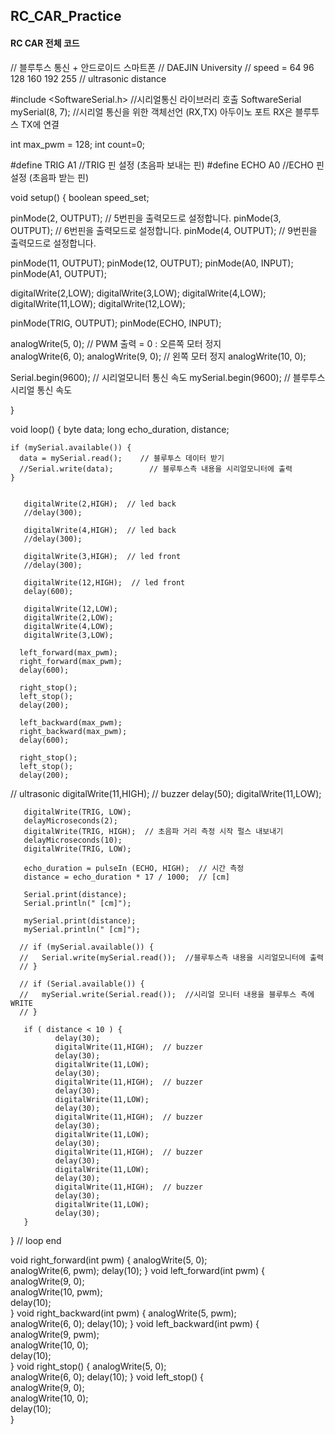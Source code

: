 ## RC_CAR_Practice

#### RC CAR 전체 코드
// 블루투스 통신 + 안드로이드 스마트폰 
// DAEJIN University 
// speed  =  64 96 128 160 192 255 
// ultrasonic distance 
 
 
#include <SoftwareSerial.h>        //시리얼통신 라이브러리 호출 
SoftwareSerial mySerial(8, 7);     //시리얼 통신을 위한 객체선언 (RX,TX)  아두이노 포트 RX은 블루투스 TX에 연결

int max_pwm = 128;
int count=0;
    
#define TRIG A1    //TRIG 핀 설정 (초음파 보내는 핀)
#define ECHO A0    //ECHO 핀 설정 (초음파 받는 핀)


void setup() 
{
  boolean speed_set;
  
  pinMode(2, OUTPUT);              // 5번핀을 출력모드로 설정합니다.
  pinMode(3, OUTPUT);              // 6번핀을 출력모드로 설정합니다.
  pinMode(4, OUTPUT);              // 9번핀을 출력모드로 설정합니다.

  pinMode(11, OUTPUT); 
  pinMode(12, OUTPUT); 
  pinMode(A0, INPUT); 
  pinMode(A1, OUTPUT); 
        
  digitalWrite(2,LOW); 
  digitalWrite(3,LOW); 
  digitalWrite(4,LOW); 
  digitalWrite(11,LOW); 
  digitalWrite(12,LOW); 

  pinMode(TRIG, OUTPUT);
  pinMode(ECHO, INPUT);
  
  analogWrite(5, 0);               // PWM 출력 = 0 : 오른쪽 모터 정지  
  analogWrite(6, 0);
  analogWrite(9, 0);               // 왼쪽 모터 정지 
  analogWrite(10, 0);
  
  Serial.begin(9600);             //  시리얼모니터 통신 속도
  mySerial.begin(9600);           //  블루투스 시리얼  통신 속도   
          
}



void loop() {
    byte data;
    long echo_duration, distance;

    
    if (mySerial.available()) {       
      data = mySerial.read();    // 블루투스 데이터 받기 
      //Serial.write(data);        // 블루투스측 내용을 시리얼모니터에 출력
    }


       digitalWrite(2,HIGH);  // led back 
       //delay(300);

       digitalWrite(4,HIGH);  // led back 
       //delay(300);

       digitalWrite(3,HIGH);  // led front
       //delay(300);
       
       digitalWrite(12,HIGH);  // led front 
       delay(600);
       
       digitalWrite(12,LOW);
       digitalWrite(2,LOW);
       digitalWrite(4,LOW);
       digitalWrite(3,LOW);
       
      left_forward(max_pwm);
      right_forward(max_pwm);      
      delay(600); 

      right_stop();
      left_stop();
      delay(200); 
      
      left_backward(max_pwm);
      right_backward(max_pwm); 
      delay(600);  

      right_stop();
      left_stop();
      delay(200);

// ultrasonic 
       digitalWrite(11,HIGH);  // buzzer
       delay(50);
       digitalWrite(11,LOW);
       
       digitalWrite(TRIG, LOW);    
       delayMicroseconds(2);
       digitalWrite(TRIG, HIGH);  // 초음파 거리 측정 시작 펄스 내보내기 
       delayMicroseconds(10);
       digitalWrite(TRIG, LOW);

       echo_duration = pulseIn (ECHO, HIGH);  // 시간 측정 
       distance = echo_duration * 17 / 1000;  // [cm]
       
       Serial.print(distance);
       Serial.println(" [cm]");
       
       mySerial.print(distance);
       mySerial.println(" [cm]");

      // if (mySerial.available()) {       
      //   Serial.write(mySerial.read());  //블루투스측 내용을 시리얼모니터에 출력
      // }
  
      // if (Serial.available()) {         
      //   mySerial.write(Serial.read());  //시리얼 모니터 내용을 블루투스 측에 WRITE
      // }

       if ( distance < 10 ) {
              delay(30);
              digitalWrite(11,HIGH);  // buzzer
              delay(30);
              digitalWrite(11,LOW);
              delay(30);   
              digitalWrite(11,HIGH);  // buzzer
              delay(30);
              digitalWrite(11,LOW);
              delay(30);            
              digitalWrite(11,HIGH);  // buzzer
              delay(30);
              digitalWrite(11,LOW);
              delay(30);
              digitalWrite(11,HIGH);  // buzzer
              delay(30);
              digitalWrite(11,LOW);
              delay(30);   
              digitalWrite(11,HIGH);  // buzzer
              delay(30);
              digitalWrite(11,LOW);
              delay(30);
       }
}    // loop end 

void right_forward(int pwm) {
      analogWrite(5, 0);                
      analogWrite(6, pwm); 
      delay(10);
}
void left_forward(int pwm) {      
      analogWrite(9, 0);                
      analogWrite(10, pwm);       
      delay(10);  
}
void right_backward(int pwm) {
      analogWrite(5, pwm);                
      analogWrite(6, 0); 
      delay(10);
}
void left_backward(int pwm) {      
      analogWrite(9, pwm);                
      analogWrite(10, 0);       
      delay(10);  
}
void right_stop() {
      analogWrite(5, 0);                
      analogWrite(6, 0); 
      delay(10);
}
void left_stop() {      
      analogWrite(9, 0);                
      analogWrite(10, 0);       
      delay(10);  
}
